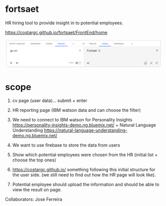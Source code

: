 # fortsaet
HR hiring tool to provide insight in to potential employees.

https://costargc.github.io/fortsaet/FrontEnd/home


![Screenshot Name](https://github.com/costargc/fortsaet/blob/master/images/fortsaet.PNG?raw=true)

# scope 
1. cv page (user data)... submit + enter

2. HR reporting page (IBM watson data and can choose the filter)

3. We need to connect to IBM watson for Personality Insights https://personality-insights-demo.ng.bluemix.net/ + Natural Language Understanding https://natural-language-understanding-demo.ng.bluemix.net/

4. We want to use firebase to store the data from users

5. Show which potential employees were chosen from the HR (initial list + choose the top ones)

6. https://costargc.github.io/ something following this initial structure for the user side. (we still need to find out how the HR page will look like).

7. Potential employee should upload the information and should be able to view the result on page.

Collaborators:
Jose Ferreira